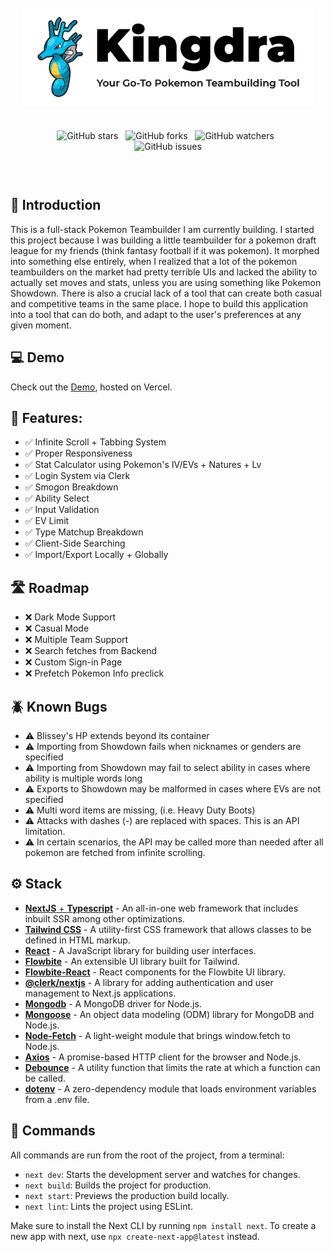 <div align="center" style="padding: 20px;">

![Banner](public/banner.png)

<div style="padding: 10px;">

![GitHub stars](https://img.shields.io/github/stars/liambsulliva/pokemon-teambuilder)&nbsp;&nbsp;
![GitHub forks](https://img.shields.io/github/forks/liambsulliva/pokemon-teambuilder)&nbsp;&nbsp;
![GitHub watchers](https://img.shields.io/github/watchers/liambsulliva/pokemon-teambuilder)&nbsp;&nbsp;
![GitHub issues](https://img.shields.io/github/issues/liambsulliva/pokemon-teambuilder)

</div>

</div>

## 👋 Introduction

This is a full-stack Pokemon Teambuilder I am currently building. I started this project because I was building a little teambuilder for a pokemon draft league for my friends (think fantasy football if it was pokemon). It morphed into something else entirely, when I realized that a lot of the pokemon teambuilders on the market had pretty terrible UIs and lacked the ability to actually set moves and stats, unless you are using something like Pokemon Showdown. There is also a crucial lack of a tool that can create both casual and competitive teams in the same place. I hope to build this application into a tool that can do both, and adapt to the user's preferences at any given moment.

## 💻 Demo

Check out the [Demo](https://pokedraft.liambsullivan.com), hosted on Vercel.

## 💪 Features:

- ✅ Infinite Scroll + Tabbing System
- ✅ Proper Responsiveness
- ✅ Stat Calculator using Pokemon's IV/EVs + Natures + Lv
- ✅ Login System via Clerk
- ✅ Smogon Breakdown
- ✅ Ability Select
- ✅ Input Validation
- ✅ EV Limit
- ✅ Type Matchup Breakdown
- ✅ Client-Side Searching
- ✅ Import/Export Locally + Globally

## 🛣️ Roadmap

- ❌ Dark Mode Support
- ❌ Casual Mode
- ❌ Multiple Team Support
- ❌ Search fetches from Backend
- ❌ Custom Sign-in Page
- ❌ Prefetch Pokemon Info preclick

## 🪲 Known Bugs

- ⚠️ Blissey's HP extends beyond its container
- ⚠️ Importing from Showdown fails when nicknames or genders are specified
- ⚠️ Importing from Showdown may fail to select ability in cases where ability is multiple words long
- ⚠️ Exports to Showdown may be malformed in cases where EVs are not specified
- ⚠️ Multi word items are missing, (i.e. Heavy Duty Boots)
- ⚠️ Attacks with dashes (-) are replaced with spaces. This is an API limitation.
- ⚠️ In certain scenarios, the API may be called more than needed after all pokemon are fetched from infinite scrolling.

## ⚙️ Stack

- [**NextJS** + **Typescript**](https://nextjs.org) - An all-in-one web framework that includes inbuilt SSR among other optimizations.
- [**Tailwind CSS**](https://tailwindcss.com/) - A utility-first CSS framework that allows classes to be defined in HTML markup.
- [**React**](https://react.dev) - A JavaScript library for building user interfaces.
- [**Flowbite**](https://flowbite.com/) - An extensible UI library built for Tailwind.
- [**Flowbite-React**](https://www.npmjs.com/package/flowbite-react) - React components for the Flowbite UI library.
- [**@clerk/nextjs**](https://www.npmjs.com/package/@clerk/nextjs) - A library for adding authentication and user management to Next.js applications.
- [**Mongodb**](https://www.npmjs.com/package/mongodb) - A MongoDB driver for Node.js.
- [**Mongoose**](https://www.npmjs.com/package/mongoose) - An object data modeling (ODM) library for MongoDB and Node.js.
- [**Node-Fetch**](https://www.npmjs.com/package/node-fetch) - A light-weight module that brings window.fetch to Node.js.
- [**Axios**](https://www.npmjs.com/package/axios) - A promise-based HTTP client for the browser and Node.js.
- [**Debounce**](https://www.npmjs.com/package/lodash.debounce) - A utility function that limits the rate at which a function can be called.
- [**dotenv**](https://www.npmjs.com/package/dotenv) - A zero-dependency module that loads environment variables from a .env file.

## 🧞 Commands

All commands are run from the root of the project, from a terminal:

- `next dev`: Starts the development server and watches for changes.
- `next build`: Builds the project for production.
- `next start`: Previews the production build locally.
- `next lint`: Lints the project using ESLint.

Make sure to install the Next CLI by running `npm install next`. To create a new app with next, use `npx create-next-app@latest` instead.